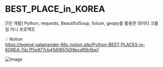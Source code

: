 # BEST_PLACE_in_KOREA
[1인 개발] Python, requests, BeautifulSoup, folium, geopy를 활용한 데이터 크롤링 미니 프로젝트 <br>

💡 Notion <br>
https://legend-salamander-66c.notion.site/Python-BEST-PLACES-in-KOREA-7dc7f5e977cb41d0857d39ecdf0b5be1


![image](https://user-images.githubusercontent.com/66910643/145706838-cc8924b8-5807-4b8f-94da-0743573de5d7.png)
